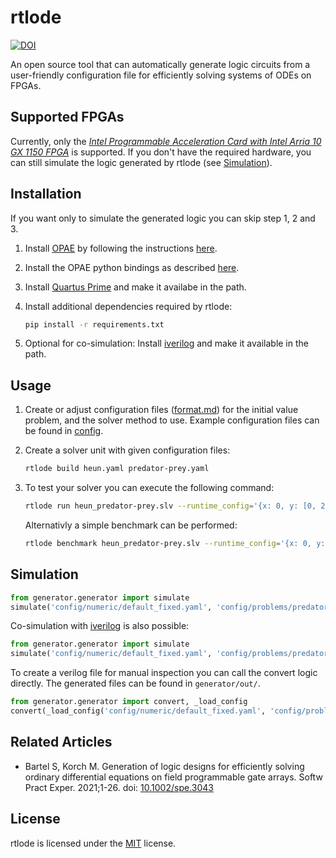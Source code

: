 # rtlode

[![DOI](https://zenodo.org/badge/372437289.svg)](https://zenodo.org/badge/latestdoi/372437289)

An open source tool that can automatically generate logic circuits from a user-friendly configuration file for efficiently solving systems of ODEs on FPGAs.

## Supported FPGAs
Currently, only the *[Intel Programmable Acceleration Card with Intel Arria 10 GX 1150 FPGA](https://www.intel.com/content/dam/www/programmable/us/en/pdfs/literature/hb/arria-10/a10_handbook.pdf)* is supported.
If you don't have the required hardware, you can still simulate the logic generated by rtlode (see [Simulation](#simulation)).

## Installation
If you want only to simulate the generated logic you can skip step 1, 2 and 3.

1. Install [OPAE](https://01.org/OPAE) by following the instructions [here](https://opae.github.io/latest/docs/install_guide/installation_guide.html).

2. Install the OPAE python bindings as described [here](https://opae.github.io/latest/docs/README.html#installation).

3. Install [Quartus Prime](https://www.intel.de/content/www/de/de/software/programmable/quartus-prime/overview.html) and make it availabe in the path.

4. Install additional dependencies required by rtlode:
    ```bash
    pip install -r requirements.txt
    ```

5. Optional for co-simulation: Install [iverilog](https://github.com/steveicarus/iverilog) and make it available in the path.

## Usage
1. Create or adjust configuration files ([format.md](config/format.md)) for the initial value problem, and the solver method to use.
    Example configuration files can be found in [config](config).

2. Create a solver unit with given configuration files:
    ```bash
    rtlode build heun.yaml predator-prey.yaml
    ```

3.  To test your solver you can execute the following command:
    ```bash
    rtlode run heun_predator-prey.slv --runtime_config='{x: 0, y: [0, 2], n: 60, h: 0.17}'
    ```
    Alternativly a simple benchmark can be performed:
    ```bash
    rtlode benchmark heun_predator-prey.slv --runtime_config='{x: 0, y: [0, 2], n: 60, h: 0.17}'
    ```

## Simulation

```python
from generator.generator import simulate
simulate('config/numeric/default_fixed.yaml', 'config/problems/predator-prey.yaml', 'config/methods/heun.yaml')
```

Co-simulation with [iverilog](https://github.com/steveicarus/iverilog) is also possible:
```python
from generator.generator import simulate
simulate('config/numeric/default_fixed.yaml', 'config/problems/predator-prey.yaml', 'config/methods/heun.yaml', cosimulate=True)
```

To create a verilog file for manual inspection you can call the convert logic directly. The generated files can be found in `generator/out/`.
```python
from generator.generator import convert, _load_config
convert(_load_config('config/numeric/default_fixed.yaml', 'config/problems/vdpol.yaml', 'config/methods/rk4.yaml'))
```

## Related Articles
* Bartel S, Korch M. Generation of logic designs for efficiently solving ordinary
differential equations on field programmable gate arrays. Softw Pract Exper. 2021;1-26. doi: [10.1002/spe.3043](https://doi.org/10.1002/spe.3043)

## License
rtlode is licensed under the [MIT](LICENSE) license.